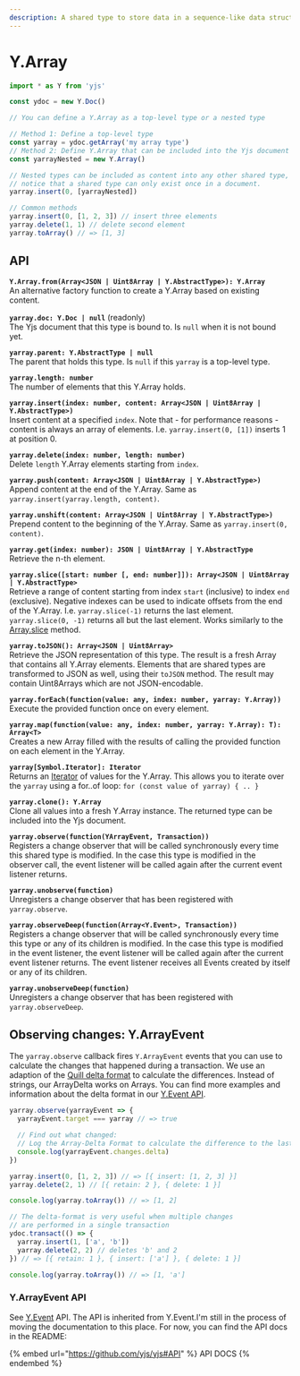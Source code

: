 ```yaml
---
description: A shared type to store data in a sequence-like data structure
---
```


# Y.Array



```javascript
import * as Y from 'yjs'

const ydoc = new Y.Doc()

// You can define a Y.Array as a top-level type or a nested type

// Method 1: Define a top-level type
const yarray = ydoc.getArray('my array type') 
// Method 2: Define Y.Array that can be included into the Yjs document
const yarrayNested = new Y.Array()

// Nested types can be included as content into any other shared type,
// notice that a shared type can only exist once in a document.
yarray.insert(0, [yarrayNested])

// Common methods
yarray.insert(0, [1, 2, 3]) // insert three elements
yarray.delete(1, 1) // delete second element 
yarray.toArray() // => [1, 3]
```

## API

**`Y.Array.from(Array<JSON | Uint8Array | Y.AbstractType>): Y.Array`**\
&#x20;   An alternative factory function to create a Y.Array based on existing content.

**`yarray.doc: Y.Doc | null`** (readonly)\
&#x20;   The Yjs document that this type is bound to. Is `null` when it is not bound yet.

**`yarray.parent: Y.AbstractType | null`**\
&#x20;   The parent that holds this type. Is `null` if this `yarray` is a top-level type.

**`yarray.length: number`**\
&#x20;   The number of elements that this Y.Array holds.

**`yarray.insert(index: number, content: Array<JSON | Uint8Array | Y.AbstractType>)`**\
&#x20;   Insert content at a specified `index`. Note that - for performance reasons - content is always an array of elements. I.e. `yarray.insert(0, [1])` inserts 1 at position 0.

**`yarray.delete(index: number, length: number)`**\
&#x20;   Delete `length` Y.Array elements starting from `index`.

**`yarray.push(content: Array<JSON | Uint8Array | Y.AbstractType>)`**\
&#x20;   Append content at the end of the Y.Array. Same as `yarray.insert(yarray.length, content)`.

**`yarray.unshift(content: Array<JSON | Uint8Array | Y.AbstractType>)`**\
&#x20;   Prepend content to the beginning of the Y.Array. Same as `yarray.insert(0, content)`.

**`yarray.get(index: number): JSON | Uint8Array | Y.AbstractType`**\
&#x20;   Retrieve the n-th element.

**`yarray.slice([start: number [, end: number]]): Array<JSON | Uint8Array | Y.AbstractType>`**\
&#x20;   Retrieve a range of content starting from index `start` (inclusive) to index `end` (exclusive). Negative indexes can be used to indicate offsets from the end of the Y.Array. I.e. `yarray.slice(-1)` returns the last element. `yarray.slice(0, -1)` returns all but the last element. Works similarly to the [Array.slice](https://developer.mozilla.org/en-US/docs/Web/JavaScript/Reference/Global\_Objects/Array/slice) method.

**`yarray.toJSON(): Array<JSON | Uint8Array>`**\
&#x20;   Retrieve the JSON representation of this type. The result is a fresh Array that contains all Y.Array elements. Elements that are shared types are transformed to JSON as well, using their `toJSON` method. The result may contain Uint8Arrays which are not JSON-encodable.

**`yarray.forEach(function(value: any, index: number, yarray: Y.Array))`**\
&#x20;   Execute the provided function once on every element.

**`yarray.map(function(value: any, index: number, yarray: Y.Array): T): Array<T>`**\
&#x20;   Creates a new Array filled with the results of calling the provided function on each element in the Y.Array.

**`yarray[Symbol.Iterator]: Iterator`**\
&#x20;   Returns an [Iterator](https://developer.mozilla.org/en-US/docs/Web/JavaScript/Reference/Iteration\_protocols) of values for the Y.Array. This allows you to iterate over the `yarray` using a for..of loop: `for (const value of yarray) { .. }`

**`yarray.clone(): Y.Array`**\
&#x20;   Clone all values into a fresh Y.Array instance. The returned type can be included into the Yjs document.

**`yarray.observe(function(YArrayEvent, Transaction))`**\
&#x20;   Registers a change observer that will be called synchronously every time this shared type is modified. In the case this type is modified in the observer call, the event listener will be called again after the current event listener returns.

**`yarray.unobserve(function)`**\
&#x20;   Unregisters a change observer that has been registered with `yarray.observe`.

**`yarray.observeDeep(function(Array<Y.Event>, Transaction))`**\
&#x20;   Registers a change observer that will be called synchronously every time this type or any of its children is modified. In the case this type is modified in the event listener, the event listener will be called again after the current event listener returns. The event listener receives all Events created by itself or any of its children.

**`yarray.unobserveDeep(function)`**\
&#x20;   Unregisters a change observer that has been registered with `yarray.observeDeep`.

## Observing changes: Y.ArrayEvent

The `yarray.observe` callback fires `Y.ArrayEvent` events that you can use to calculate the changes that happened during a transaction. We use an adaption of the [Quill delta format](https://quilljs.com/docs/delta/) to calculate the differences. Instead of strings, our ArrayDelta works on Arrays. You can find more examples and information about the delta format in our [Y.Event API](../y.event.md#delta-format).

```javascript
yarray.observe(yarrayEvent => {
  yarrayEvent.target === yarray // => true

  // Find out what changed: 
  // Log the Array-Delta Format to calculate the difference to the last observe-event
  console.log(yarrayEvent.changes.delta)
})

yarray.insert(0, [1, 2, 3]) // => [{ insert: [1, 2, 3] }]
yarray.delete(2, 1) // [{ retain: 2 }, { delete: 1 }]

console.log(yarray.toArray()) // => [1, 2]

// The delta-format is very useful when multiple changes
// are performed in a single transaction
ydoc.transact(() => {
  yarray.insert(1, ['a', 'b'])
  yarray.delete(2, 2) // deletes 'b' and 2
}) // => [{ retain: 1 }, { insert: ['a'] }, { delete: 1 }]

console.log(yarray.toArray()) // => [1, 'a']
```

### Y.ArrayEvent API

See [Y.Event](../y.event.md) API. The API is inherited from Y.Event.I'm still in the process of moving the documentation to this place. For now, you can find the API docs in the README:

{% embed url="https://github.com/yjs/yjs#API" %}
API DOCS
{% endembed %}

